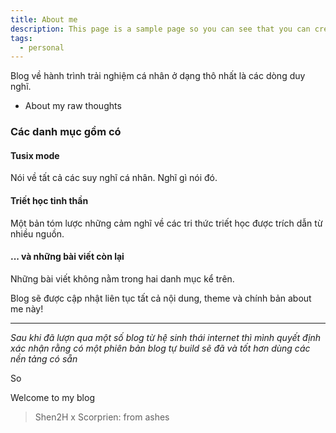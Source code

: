 ```yaml
---
title: About me
description: This page is a sample page so you can see that you can create your own about page (was)
tags:
  - personal
---
```


Blog về hành trình trải nghiệm cá nhân ở dạng thô nhất là các dòng duy nghĩ.
- About my raw thoughts

### Các danh mục gồm có
#### Tusix mode
Nói về tất cả các suy nghĩ cá nhân. Nghĩ gì nói đó.

#### Triết học tinh thần
Một bản tóm lược những cảm nghĩ về các tri thức triết học được trích dẫn từ nhiều nguồn.

#### ... và những bài viết còn lại
Những bài viết không nằm trong hai danh mục kể trên.

Blog sẽ được cập nhật liên tục tất cả nội dung, theme và chính bản about me này!

---
*Sau khi đã lượn qua một số blog từ hệ sinh thái internet thì mình quyết định xác nhận rằng có một phiên bản blog tự build sẽ đã và tốt hơn dùng các nền tảng có sẵn*

So

Welcome to my blog

> Shen2H x Scorprien: from ashes
